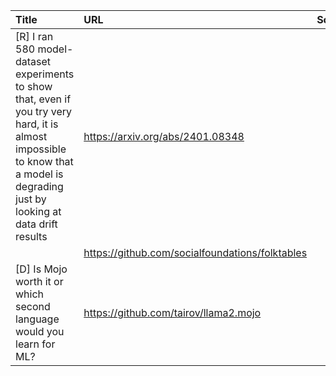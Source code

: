 | Title                                                                                                                                                                            | URL                                             |   Score | Date                |
|:---------------------------------------------------------------------------------------------------------------------------------------------------------------------------------|:------------------------------------------------|--------:|:--------------------|
| [R] I ran 580 model-dataset experiments to show that, even if you try very hard, it is almost impossible to know that a model is degrading just by looking at data drift results | https://arxiv.org/abs/2401.08348                |     126 | 2024-05-30 15:54:21 |
|                                                                                                                                                                                  | https://github.com/socialfoundations/folktables |         |                     |
| [D] Is Mojo worth it or which second language would you learn for ML?                                                                                                            | https://github.com/tairov/llama2.mojo           |      38 | 2024-06-01 11:15:04 |